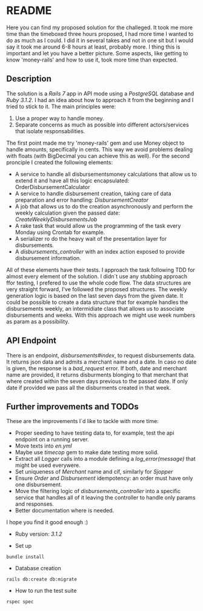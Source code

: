 # README

Here you can find my proposed solution for the challeged. It took me more time than the timeboxed three hours proposed, I had more time I wanted to do as much as I could. I did it in several takes and not in one sit but I would say it took me around 6-8 hours at least, probably more. I thing this is important and let you have a better picture. Some aspects, like getting to know 'money-rails' and how to use it, took more time than expected.

## Description
The solution is a *Rails 7* app in API mode using a *PostgreSQL* database and *Ruby 3.1.2*.
I had an idea about how to approach it from the beginning and I tried to stick to it. The main principles were:
 1. Use a proper way to handle money.
 2. Separate concerns as much as possible into different actors/services that isolate responsabilities.

The first point made me try 'money-rails' gem and use Money object to handle amounts, specifically in cents. This way we avoid problems dealing with floats (with BigDecimal you can achieve this as well). 
For the second pronciple I created the following elements:
- A service to handle all disbursementsmoney calculations that allow us to extend it and have all this logic encapsulated: OrderDisbursementCalculator
- A service to handle disbursement creation, taking care of data preparation and error handling: *DisbursementCreator*
- A job that allows us to do the creation asynchronously and perform the weekly calculation given the passed date: *CreateWeeklyDisbursementsJob*
- A rake task that would allow us the programming of the task every Monday using Crontab for example.
- A serializer ro do the heavy wait of the presentation layer for disbursements.
- A *disbursements_controller* with an index action exposed to provide disbursement information.

All of these elements have their tests. I approach the task following TDD for almost every element of the solution. I didn´t use any stubbing approach ffor testing, I prefered to use the whole code flow.
The data structures are very straight forward, I've followed the proposed structures.
The weekly generation logic is based on the last seven days from the given date. It could be possible to create a data structure that for example handles the disbursements weekly, an intermidiate class that allows us to associate disbursements and weeks. With this approach we might use week numbers as param as a possibility.

## API Endpoint

There is an endpoint, *disbursements#index*, to request disbursements data. It returns json data and admits a merchant name and a date. In caso no date is given, the response is a *bad_request* error.
If both, date and merchant name are provided, it returns disburments blonging to that merchant that where created within the seven days previous to the passed date.
If only date if provided we pass all the disburments created in that week.

## Further improvements and TODOs
These are the improvements I´d like to tackle with more time:
- Proper seeding to have testing data to, for example, test the api endpoint on a running server.
- Move texts into *en.yml*
- Maybe use *timecop* gem to make date testing more solid.
- Extract all *Logger* calls into a module defining a *log_error(message)* that might be used everywere.
- Set uniqueness of *Merchant* name and cif, similarly for *Sjopper*
- Ensure *Order* and *Disbursement* idempotency: an order must have only one disbursement.
- Move the filtering logic of *disbursements_controller* into a specific service that handles all of it leaving the controller to handle only params and responses.
- Better documentation where is needed.

I hope you find it good enough :)

* Ruby version: *3.1.2*

* Set up

```
bundle install
```

* Database creation
```
rails db:create db:migrate
```
* How to run the test suite
```
rspec spec
```


